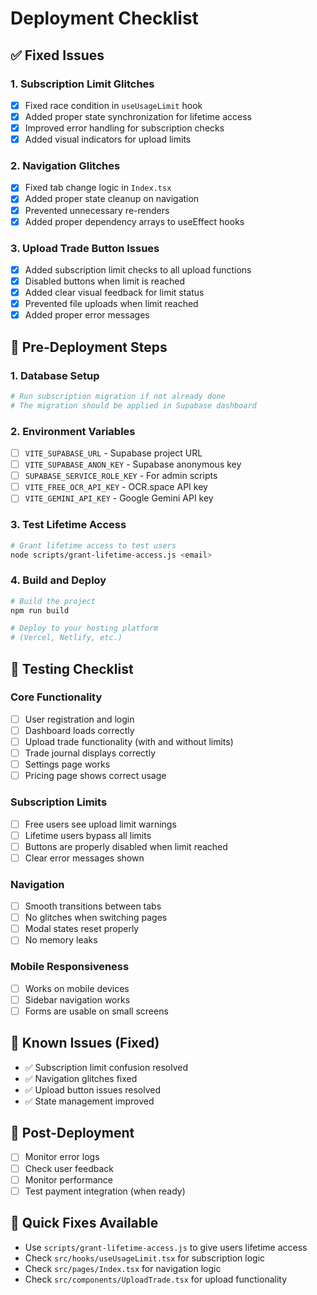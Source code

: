 # Deployment Checklist

## ✅ Fixed Issues

### 1. Subscription Limit Glitches
- [x] Fixed race condition in `useUsageLimit` hook
- [x] Added proper state synchronization for lifetime access
- [x] Improved error handling for subscription checks
- [x] Added visual indicators for upload limits

### 2. Navigation Glitches
- [x] Fixed tab change logic in `Index.tsx`
- [x] Added proper state cleanup on navigation
- [x] Prevented unnecessary re-renders
- [x] Added proper dependency arrays to useEffect hooks

### 3. Upload Trade Button Issues
- [x] Added subscription limit checks to all upload functions
- [x] Disabled buttons when limit is reached
- [x] Added clear visual feedback for limit status
- [x] Prevented file uploads when limit reached
- [x] Added proper error messages

## 🚀 Pre-Deployment Steps

### 1. Database Setup
```bash
# Run subscription migration if not already done
# The migration should be applied in Supabase dashboard
```

### 2. Environment Variables
- [ ] `VITE_SUPABASE_URL` - Supabase project URL
- [ ] `VITE_SUPABASE_ANON_KEY` - Supabase anonymous key
- [ ] `SUPABASE_SERVICE_ROLE_KEY` - For admin scripts
- [ ] `VITE_FREE_OCR_API_KEY` - OCR.space API key
- [ ] `VITE_GEMINI_API_KEY` - Google Gemini API key

### 3. Test Lifetime Access
```bash
# Grant lifetime access to test users
node scripts/grant-lifetime-access.js <email>
```

### 4. Build and Deploy
```bash
# Build the project
npm run build

# Deploy to your hosting platform
# (Vercel, Netlify, etc.)
```

## 🧪 Testing Checklist

### Core Functionality
- [ ] User registration and login
- [ ] Dashboard loads correctly
- [ ] Upload trade functionality (with and without limits)
- [ ] Trade journal displays correctly
- [ ] Settings page works
- [ ] Pricing page shows correct usage

### Subscription Limits
- [ ] Free users see upload limit warnings
- [ ] Lifetime users bypass all limits
- [ ] Buttons are properly disabled when limit reached
- [ ] Clear error messages shown

### Navigation
- [ ] Smooth transitions between tabs
- [ ] No glitches when switching pages
- [ ] Modal states reset properly
- [ ] No memory leaks

### Mobile Responsiveness
- [ ] Works on mobile devices
- [ ] Sidebar navigation works
- [ ] Forms are usable on small screens

## 🐛 Known Issues (Fixed)
- ✅ Subscription limit confusion resolved
- ✅ Navigation glitches fixed
- ✅ Upload button issues resolved
- ✅ State management improved

## 📝 Post-Deployment
- [ ] Monitor error logs
- [ ] Check user feedback
- [ ] Monitor performance
- [ ] Test payment integration (when ready)

## 🔧 Quick Fixes Available
- Use `scripts/grant-lifetime-access.js` to give users lifetime access
- Check `src/hooks/useUsageLimit.tsx` for subscription logic
- Check `src/pages/Index.tsx` for navigation logic
- Check `src/components/UploadTrade.tsx` for upload functionality 